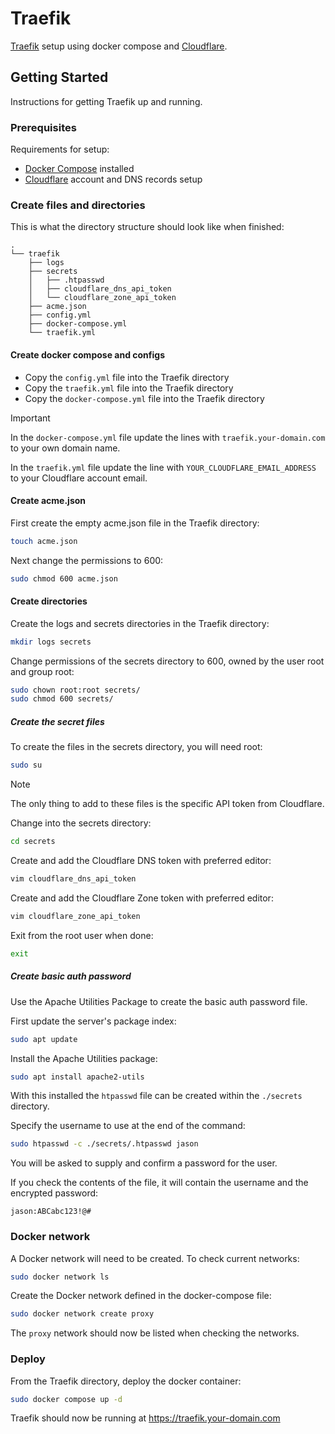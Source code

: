 # Traefik

[Traefik](https://traefik.io/traefik/) setup using docker compose and [Cloudflare](https://www.cloudflare.com/).

## Getting Started

Instructions for getting Traefik up and running.

### Prerequisites

Requirements for setup:
- [Docker Compose](https://docs.docker.com/compose/install/) installed
- [Cloudflare](https://www.cloudflare.com/) account and DNS records setup

### Create files and directories

This is what the directory structure should look like when finished:

```
.
└── traefik
    ├── logs
    ├── secrets
    │   ├── .htpasswd
    │   ├── cloudflare_dns_api_token
    │   └── cloudflare_zone_api_token
    ├── acme.json
    ├── config.yml
    ├── docker-compose.yml
    └── traefik.yml
```

#### Create docker compose and configs

- Copy the `config.yml` file into the Traefik directory
- Copy the `traefik.yml` file into the Traefik directory
- Copy the `docker-compose.yml` file into the Traefik directory

> [!IMPORTANT]
> In the `docker-compose.yml` file update the lines with `traefik.your-domain.com` to your own domain name.
>
> In the `traefik.yml` file update the line with `YOUR_CLOUDFLARE_EMAIL_ADDRESS` to your Cloudflare account email.

#### Create acme.json

First create the empty acme.json file in the Traefik directory:

```sh
touch acme.json
```

Next change the permissions to 600:

```sh
sudo chmod 600 acme.json
```

#### Create directories

Create the logs and secrets directories in the Traefik directory:

```sh
mkdir logs secrets
```

Change permissions of the secrets directory to 600, owned by the user root and group root:

```sh
sudo chown root:root secrets/
sudo chmod 600 secrets/
```

##### Create the secret files

To create the files in the secrets directory, you will need root:

```sh
sudo su
```

> [!NOTE]
> The only thing to add to these files is the specific API token from Cloudflare.

Change into the secrets directory:

```sh
cd secrets
```

Create and add the Cloudflare DNS token with preferred editor:

```sh
vim cloudflare_dns_api_token
```

Create and add the Cloudflare Zone token with preferred editor:

```sh
vim cloudflare_zone_api_token
```

Exit from the root user when done:

```sh
exit
```

##### Create basic auth password

Use the Apache Utilities Package to create the basic auth password file.

First update the server's package index:

```sh
sudo apt update
```

Install the Apache Utilities package:

```sh
sudo apt install apache2-utils
```

With this installed the `htpasswd` file can be created within the `./secrets` directory.

Specify the username to use at the end of the command:

```sh
sudo htpasswd -c ./secrets/.htpasswd jason
```

You will be asked to supply and confirm a password for the user.

If you check the contents of the file, it will contain the username and the encrypted password:

```
jason:ABCabc123!@#
```

### Docker network

A Docker network will need to be created. To check current networks:

```sh
sudo docker network ls
```

Create the Docker network defined in the docker-compose file:

```sh
sudo docker network create proxy
```

The `proxy` network should now be listed when checking the networks.

### Deploy

From the Traefik directory, deploy the docker container:

```sh
sudo docker compose up -d
```

Traefik should now be running at https://traefik.your-domain.com